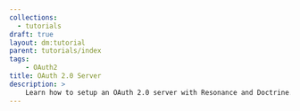 ```yaml
---
collections:
  - tutorials
draft: true
layout: dm:tutorial
parent: tutorials/index
tags:
    - OAuth2
title: OAuth 2.0 Server
description: >
    Learn how to setup an OAuth 2.0 server with Resonance and Doctrine.
---
```

